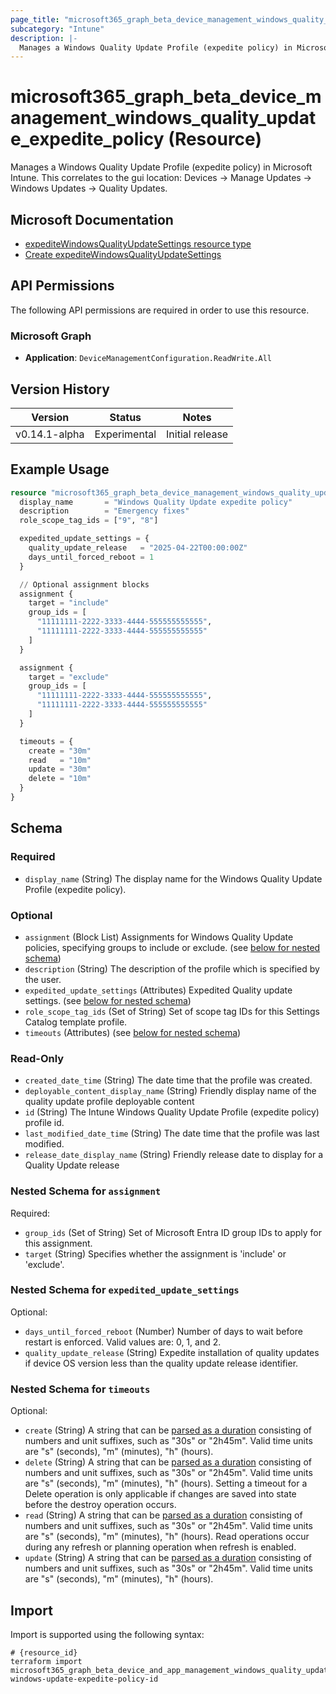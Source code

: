 ```yaml
---
page_title: "microsoft365_graph_beta_device_management_windows_quality_update_expedite_policy Resource - terraform-provider-microsoft365"
subcategory: "Intune"
description: |-
  Manages a Windows Quality Update Profile (expedite policy) in Microsoft Intune. This correlates to the gui location: Devices -> Manage Updates -> Windows Updates -> Quality Updates.
---
```


# microsoft365_graph_beta_device_management_windows_quality_update_expedite_policy (Resource)

Manages a Windows Quality Update Profile (expedite policy) in Microsoft Intune. This correlates to the gui location: Devices -> Manage Updates -> Windows Updates -> Quality Updates.

## Microsoft Documentation

- [expediteWindowsQualityUpdateSettings resource type](https://learn.microsoft.com/en-us/graph/api/resources/intune-softwareupdate-expeditewindowsqualityupdatesettings?view=graph-rest-beta)
- [Create expediteWindowsQualityUpdateSettings](https://learn.microsoft.com/en-us/graph/api/intune-softwareupdate-expeditewindowsqualityupdatesettings-create?view=graph-rest-beta)

## API Permissions

The following API permissions are required in order to use this resource.

### Microsoft Graph

- **Application**: `DeviceManagementConfiguration.ReadWrite.All`

## Version History

| Version | Status | Notes |
|---------|--------|-------|
| v0.14.1-alpha | Experimental | Initial release |

## Example Usage

```terraform
resource "microsoft365_graph_beta_device_management_windows_quality_update_expedite_policy" "example" {
  display_name       = "Windows Quality Update expedite policy"
  description        = "Emergency fixes"
  role_scope_tag_ids = ["9", "8"]

  expedited_update_settings = {
    quality_update_release   = "2025-04-22T00:00:00Z"
    days_until_forced_reboot = 1
  }

  // Optional assignment blocks
  assignment {
    target = "include"
    group_ids = [
      "11111111-2222-3333-4444-555555555555",
      "11111111-2222-3333-4444-555555555555"
    ]
  }

  assignment {
    target = "exclude"
    group_ids = [
      "11111111-2222-3333-4444-555555555555",
      "11111111-2222-3333-4444-555555555555"
    ]
  }

  timeouts = {
    create = "30m"
    read   = "10m"
    update = "30m"
    delete = "10m"
  }
}
```

<!-- schema generated by tfplugindocs -->
## Schema

### Required

- `display_name` (String) The display name for the Windows Quality Update Profile (expedite policy).

### Optional

- `assignment` (Block List) Assignments for Windows Quality Update policies, specifying groups to include or exclude. (see [below for nested schema](#nestedblock--assignment))
- `description` (String) The description of the profile which is specified by the user.
- `expedited_update_settings` (Attributes) Expedited Quality update settings. (see [below for nested schema](#nestedatt--expedited_update_settings))
- `role_scope_tag_ids` (Set of String) Set of scope tag IDs for this Settings Catalog template profile.
- `timeouts` (Attributes) (see [below for nested schema](#nestedatt--timeouts))

### Read-Only

- `created_date_time` (String) The date time that the profile was created.
- `deployable_content_display_name` (String) Friendly display name of the quality update profile deployable content
- `id` (String) The Intune Windows Quality Update Profile (expedite policy) profile id.
- `last_modified_date_time` (String) The date time that the profile was last modified.
- `release_date_display_name` (String) Friendly release date to display for a Quality Update release

<a id="nestedblock--assignment"></a>
### Nested Schema for `assignment`

Required:

- `group_ids` (Set of String) Set of Microsoft Entra ID group IDs to apply for this assignment.
- `target` (String) Specifies whether the assignment is 'include' or 'exclude'.


<a id="nestedatt--expedited_update_settings"></a>
### Nested Schema for `expedited_update_settings`

Optional:

- `days_until_forced_reboot` (Number) Number of days to wait before restart is enforced. Valid values are: 0, 1, and 2.
- `quality_update_release` (String) Expedite installation of quality updates if device OS version less than the quality update release identifier.


<a id="nestedatt--timeouts"></a>
### Nested Schema for `timeouts`

Optional:

- `create` (String) A string that can be [parsed as a duration](https://pkg.go.dev/time#ParseDuration) consisting of numbers and unit suffixes, such as "30s" or "2h45m". Valid time units are "s" (seconds), "m" (minutes), "h" (hours).
- `delete` (String) A string that can be [parsed as a duration](https://pkg.go.dev/time#ParseDuration) consisting of numbers and unit suffixes, such as "30s" or "2h45m". Valid time units are "s" (seconds), "m" (minutes), "h" (hours). Setting a timeout for a Delete operation is only applicable if changes are saved into state before the destroy operation occurs.
- `read` (String) A string that can be [parsed as a duration](https://pkg.go.dev/time#ParseDuration) consisting of numbers and unit suffixes, such as "30s" or "2h45m". Valid time units are "s" (seconds), "m" (minutes), "h" (hours). Read operations occur during any refresh or planning operation when refresh is enabled.
- `update` (String) A string that can be [parsed as a duration](https://pkg.go.dev/time#ParseDuration) consisting of numbers and unit suffixes, such as "30s" or "2h45m". Valid time units are "s" (seconds), "m" (minutes), "h" (hours).

## Import

Import is supported using the following syntax:

```shell
# {resource_id}
terraform import microsoft365_graph_beta_device_and_app_management_windows_quality_update_expedite_policy.example windows-update-expedite-policy-id
```